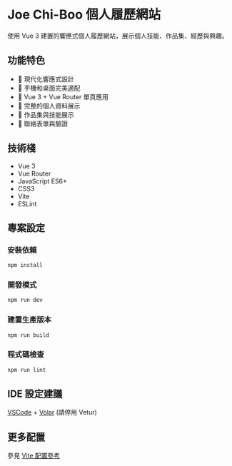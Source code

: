 # Joe Chi-Boo 個人履歷網站

使用 Vue 3 建置的響應式個人履歷網站，展示個人技能、作品集、經歷與興趣。


## 功能特色

- 🎨 現代化響應式設計
- 📱 手機和桌面完美適配
- 🚀 Vue 3 + Vue Router 單頁應用
- 💼 完整的個人資料展示
- 🎯 作品集與技能展示
- 📝 聯絡表單與驗證

## 技術棧

- Vue 3
- Vue Router
- JavaScript ES6+
- CSS3
- Vite
- ESLint

## 專案設定

### 安裝依賴

```sh
npm install
```

### 開發模式

```sh
npm run dev
```

### 建置生產版本

```sh
npm run build
```

### 程式碼檢查

```sh
npm run lint
```

## IDE 設定建議

[VSCode](https://code.visualstudio.com/) + [Volar](https://marketplace.visualstudio.com/items?itemName=Vue.volar) (請停用 Vetur)

## 更多配置

參見 [Vite 配置參考](https://vite.dev/config/)

